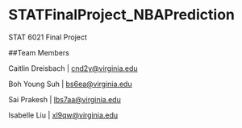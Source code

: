 # STATFinalProject_NBAPrediction
STAT 6021 Final Project 


##Team Members

Caitlin Dreisbach | cnd2y@virginia.edu

Boh Young Suh | bs6ea@virginia.edu

Sai Prakesh | lbs7aa@virginia.edu

Isabelle Liu | xl9qw@virginia.edu

